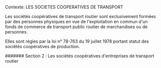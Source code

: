 Contexte: LES SOCIETES COOPERATIVES DE TRANSPORT

Les sociétés coopératives de transport routier sont exclusivement formées par des personnes physiques en vue de l'exploitation en commun d'un fonds de commerce de transport public routier de marchandises ou de personnes.

Elles sont régies par la loi n° 78-763 du 19 juillet 1978 portant statut des sociétés coopératives de production.

####### Section 2 : Les sociétés coopératives d'entreprises de transport routier